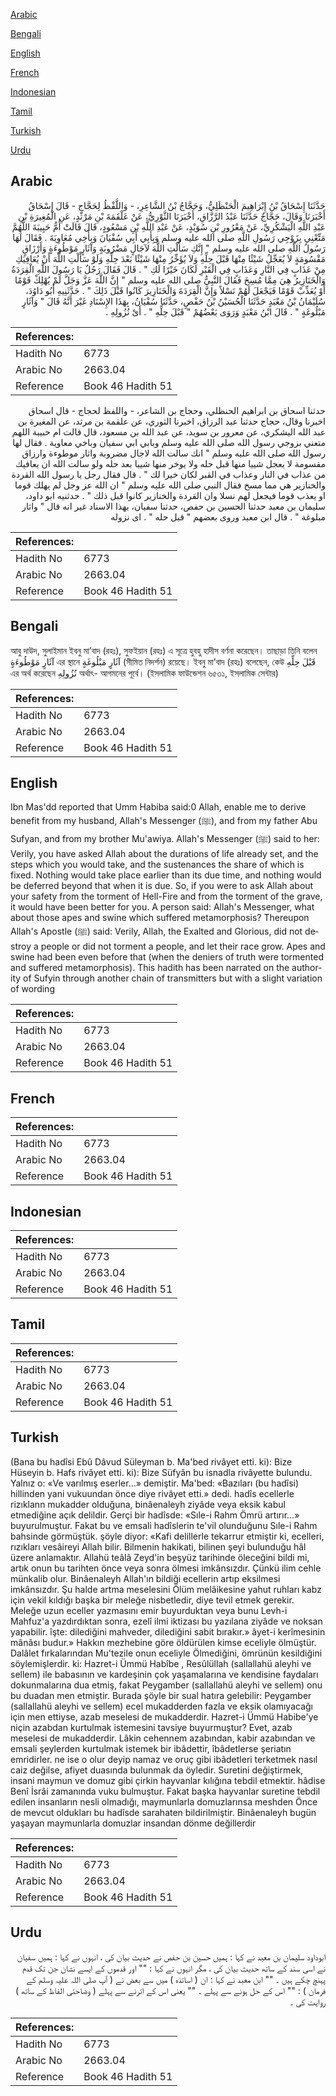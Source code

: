 [Arabic](#arabic)

[Bengali](#bengali)

[English](#english)

[French](#french)

[Indonesian](#indonesian)

[Tamil](#tamil)

[Turkish](#turkish)

[Urdu](#urdu)

## Arabic


<div dir="rtl" lang="ar" style={{fontSize:'larger',backgroundColor:'#f8f9fa',padding:20}}>
حَدَّثَنَا إِسْحَاقُ بْنُ إِبْرَاهِيمَ الْحَنْظَلِيُّ، وَحَجَّاجُ بْنُ الشَّاعِرِ، - وَاللَّفْظُ لِحَجَّاجٍ - قَالَ إِسْحَاقُ أَخْبَرَنَا وَقَالَ، حَجَّاجٌ حَدَّثَنَا عَبْدُ الرَّزَّاقِ، أَخْبَرَنَا الثَّوْرِيُّ، عَنْ عَلْقَمَةَ بْنِ مَرْثَدٍ، عَنِ الْمُغِيرَةِ بْنِ عَبْدِ اللَّهِ الْيَشْكُرِيِّ، عَنْ مَعْرُورِ بْنِ سُوَيْدٍ، عَنْ عَبْدِ اللَّهِ بْنِ مَسْعُودٍ، قَالَ قَالَتْ أُمُّ حَبِيبَةَ اللَّهُمَّ مَتِّعْنِي بِزَوْجِي رَسُولِ اللَّهِ صلى الله عليه وسلم وَبِأَبِي أَبِي سُفْيَانَ وَبِأَخِي مُعَاوِيَةَ ‏.‏ فَقَالَ لَهَا رَسُولُ اللَّهِ صلى الله عليه وسلم ‏"‏ إِنَّكِ سَأَلْتِ اللَّهَ لآجَالٍ مَضْرُوبَةٍ وَآثَارٍ مَوْطُوءَةٍ وَأَرْزَاقٍ مَقْسُومَةٍ لاَ يُعَجِّلُ شَيْئًا مِنْهَا قَبْلَ حِلِّهِ وَلاَ يُؤَخِّرُ مِنْهَا شَيْئًا بَعْدَ حِلِّهِ وَلَوْ سَأَلْتِ اللَّهَ أَنْ يُعَافِيَكِ مِنْ عَذَابٍ فِي النَّارِ وَعَذَابٍ فِي الْقَبْرِ لَكَانَ خَيْرًا لَكِ ‏"‏ ‏.‏ قَالَ فَقَالَ رَجُلٌ يَا رَسُولَ اللَّهِ الْقِرَدَةُ وَالْخَنَازِيرُ هِيَ مِمَّا مُسِخَ فَقَالَ النَّبِيُّ صلى الله عليه وسلم ‏"‏ إِنَّ اللَّهَ عَزَّ وَجَلَّ لَمْ يُهْلِكْ قَوْمًا أَوْ يُعَذِّبْ قَوْمًا فَيَجْعَلَ لَهُمْ نَسْلاً وَإِنَّ الْقِرَدَةَ وَالْخَنَازِيرَ كَانُوا قَبْلَ ذَلِكَ ‏"‏ ‏.‏ حَدَّثَنِيهِ أَبُو دَاوُدَ، سُلَيْمَانُ بْنُ مَعْبَدٍ حَدَّثَنَا الْحُسَيْنُ بْنُ حَفْصٍ، حَدَّثَنَا سُفْيَانُ، بِهَذَا الإِسْنَادِ غَيْرَ أَنَّهُ قَالَ ‏"‏ وَآثَارٍ مَبْلُوغَةٍ ‏"‏ ‏.‏ قَالَ ابْنُ مَعْبَدٍ وَرَوَى بَعْضُهُمْ ‏"‏ قَبْلَ حِلِّهِ ‏"‏ ‏.‏ أَىْ نُزُولِهِ ‏.‏
</div>
<div style={{backgroundColor:'#f8f9fa',padding:20, marginBottom: 10}}><table> <thead> <tr> <th>References:</th> <th></th> </tr> </thead> <tbody><tr><td>Hadith No</td><td>6773</td></tr><tr><td>Arabic No</td><td>2663.04</td></tr><tr><td>Reference</td><td>Book 46 Hadith 51</td></tr></tbody></table></div>


<div dir="rtl" lang="ar" style={{fontSize:'larger',backgroundColor:'#f8f9fa',padding:20}}>
حدثنا اسحاق بن ابراهيم الحنظلي، وحجاج بن الشاعر، - واللفظ لحجاج - قال اسحاق اخبرنا وقال، حجاج حدثنا عبد الرزاق، اخبرنا الثوري، عن علقمة بن مرثد، عن المغيرة بن عبد الله اليشكري، عن معرور بن سويد، عن عبد الله بن مسعود، قال قالت ام حبيبة اللهم متعني بزوجي رسول الله صلى الله عليه وسلم وبابي ابي سفيان وباخي معاوية . فقال لها رسول الله صلى الله عليه وسلم " انك سالت الله لاجال مضروبة واثار موطوءة وارزاق مقسومة لا يعجل شييا منها قبل حله ولا يوخر منها شييا بعد حله ولو سالت الله ان يعافيك من عذاب في النار وعذاب في القبر لكان خيرا لك " . قال فقال رجل يا رسول الله القردة والخنازير هي مما مسخ فقال النبي صلى الله عليه وسلم " ان الله عز وجل لم يهلك قوما او يعذب قوما فيجعل لهم نسلا وان القردة والخنازير كانوا قبل ذلك " . حدثنيه ابو داود، سليمان بن معبد حدثنا الحسين بن حفص، حدثنا سفيان، بهذا الاسناد غير انه قال " واثار مبلوغة " . قال ابن معبد وروى بعضهم " قبل حله " . اى نزوله
</div>
<div style={{backgroundColor:'#f8f9fa',padding:20, marginBottom: 10}}><table> <thead> <tr> <th>References:</th> <th></th> </tr> </thead> <tbody><tr><td>Hadith No</td><td>6773</td></tr><tr><td>Arabic No</td><td>2663.04</td></tr><tr><td>Reference</td><td>Book 46 Hadith 51</td></tr></tbody></table></div>

## Bengali


<div dir="ltr" lang="bn" style={{fontSize:'larger',backgroundColor:'#f8f9fa',padding:20}}>
আবু দাউদ, সুলাইমান ইবনু মা’বাদ (রহঃ), সুফইয়ান (রহঃ) এ সূত্রে হুবহু হাদীস বর্ণনা করেছেন। তাছাড়া তিনি বলেন آثَارٍ مَوْطُوءَةٍ এর স্থানে آثَارٍ مَبْلُوغَةٍ (সীমিত নিদর্শন) রয়েছে। ইবনু মা’বাদ (রহঃ) বলেছেন, কেউ قَبْلَ حِلِّهِ এর অর্থ করেছেন نُزُولِهِ অর্থাৎ- আগমনের পূর্বে। (ইসলামিক ফাউন্ডেশন ৬৫৩১, ইসলামিক সেন্টার)
</div>
<div style={{backgroundColor:'#f8f9fa',padding:20, marginBottom: 10}}><table> <thead> <tr> <th>References:</th> <th></th> </tr> </thead> <tbody><tr><td>Hadith No</td><td>6773</td></tr><tr><td>Arabic No</td><td>2663.04</td></tr><tr><td>Reference</td><td>Book 46 Hadith 51</td></tr></tbody></table></div>

## English


<div dir="ltr" lang="en" style={{fontSize:'larger',backgroundColor:'#f8f9fa',padding:20}}>
Ibn Mas'dd reported that Umm Habiba said:0 Allah, enable me to derive benefit from my husband, Allah's Messenger (ﷺ), and from my father Abu Sufyan, and from my brother Mu'awiya. Allah's Messenger (ﷺ) said to her: Verily, you have asked Allah about the durations of life already set, and the steps which you would take, and the sustenances the share of which is fixed. Nothing would take place earlier than its due time, and nothing would be deferred beyond that when it is due. So, if you were to ask Allah about your safety from the torment of Hell-Fire and from the torment of the grave, it would have been better for you. A person said: Allah's Messenger, what about those apes and swine which suffered metamorphosis? Thereupon Allah's Apostle (ﷺ) said: Verily, Allah, the Exalted and Glorious, did not destroy a people or did not torment a people, and let their race grow. Apes and swine had been even before that (when the deniers of truth were tormented and suffered metamorphosis). This hadith has been narrated on the authority of Sufyin through another chain of transmitters but with a slight variation of wording
</div>
<div style={{backgroundColor:'#f8f9fa',padding:20, marginBottom: 10}}><table> <thead> <tr> <th>References:</th> <th></th> </tr> </thead> <tbody><tr><td>Hadith No</td><td>6773</td></tr><tr><td>Arabic No</td><td>2663.04</td></tr><tr><td>Reference</td><td>Book 46 Hadith 51</td></tr></tbody></table></div>

## French


<div dir="ltr" lang="fr" style={{fontSize:'larger',backgroundColor:'#f8f9fa',padding:20}}>

</div>
<div style={{backgroundColor:'#f8f9fa',padding:20, marginBottom: 10}}><table> <thead> <tr> <th>References:</th> <th></th> </tr> </thead> <tbody><tr><td>Hadith No</td><td>6773</td></tr><tr><td>Arabic No</td><td>2663.04</td></tr><tr><td>Reference</td><td>Book 46 Hadith 51</td></tr></tbody></table></div>

## Indonesian


<div dir="ltr" lang="id" style={{fontSize:'larger',backgroundColor:'#f8f9fa',padding:20}}>

</div>
<div style={{backgroundColor:'#f8f9fa',padding:20, marginBottom: 10}}><table> <thead> <tr> <th>References:</th> <th></th> </tr> </thead> <tbody><tr><td>Hadith No</td><td>6773</td></tr><tr><td>Arabic No</td><td>2663.04</td></tr><tr><td>Reference</td><td>Book 46 Hadith 51</td></tr></tbody></table></div>

## Tamil


<div dir="ltr" lang="ta" style={{fontSize:'larger',backgroundColor:'#f8f9fa',padding:20}}>

</div>
<div style={{backgroundColor:'#f8f9fa',padding:20, marginBottom: 10}}><table> <thead> <tr> <th>References:</th> <th></th> </tr> </thead> <tbody><tr><td>Hadith No</td><td>6773</td></tr><tr><td>Arabic No</td><td>2663.04</td></tr><tr><td>Reference</td><td>Book 46 Hadith 51</td></tr></tbody></table></div>

## Turkish


<div dir="ltr" lang="tr" style={{fontSize:'larger',backgroundColor:'#f8f9fa',padding:20}}>
(Bana bu hadîsi Ebû Dâvud Süleyman b. Ma'bed rivâyet etti. ki): Bize Hüseyin b. Hafs rivâyet etti. ki): Bize Süfyân bu isnadla rivâyette bulundu. Yalnız o: «Ve varılmış eserler...» demiştir. Ma'bed: «Bazıları (bu hadîsi) hillinden yani vukuundan önce diye rivâyet etti.» dedi. hadîs ecellerle rizıklann mukadder olduğuna, binâenaleyh ziyâde veya eksik kabul etmediğine açık delildir. Gerçi bir hadîsde: «Sıle-i Rahm Ömrü artırır...» buyurulmuştur. Fakat bu ve emsali hadîslerin te'vil olunduğunu Sıle-i Rahm bahsinde görmüştük. şöyle diyor: «Kafi delillerle tekarrur etmiştir ki, ecelleri, rızıkları vesâireyi Allah bilir. Bilmenin hakikati, bilinen şeyi bulunduğu hâl üzere anlamaktır. Allahü teâlâ Zeyd'in beşyüz tarihinde öleceğini bildi mi, artık onun bu tarihten önce veya sonra ölmesi imkânsızdır. Çünkü ilim cehle münkalib olur. Binâenaleyh Allah'ın bildiği ecellerin artıp eksilmesi imkânsızdır. Şu halde artma meselesini Ölüm melâikesine yahut ruhları kabz için vekil kıldığı başka bir meleğe nisbetledir, diye tevil etmek gerekir. Meleğe uzun eceller yazmasını emir buyurduktan veya bunu Levh-i Mahfuz'a yazdırdıktan sonra, ezelî ilmi iktizası bu yazılana ziyâde ve noksan yapabilir. îşte: dilediğini mahveder, dilediğini sabit bırakır.» âyet-i kerîmesinin mânâsı budur.» Hakkın mezhebine göre öldürülen kimse eceliyle ölmüştür. Dalâlet fırkalarından Mu'tezile onun eceliyle Ölmediğini, ömrünün kesildiğini söylemişlerdir. ki: Hazret-i Ümmü Habîbe , Resûlüllah (sallallahü aleyhi ve sellem) ile babasının ve kardeşinin çok yaşamalarına ve kendisine faydaları dokunmalarına dua etmiş, fakat Peygamber (sallallahü aleyhi ve sellem) onu bu duadan men etmiştir. Burada şöyle bir sual hatıra gelebilir: Peygamber (sallallahü aleyhi ve sellem) ecel mukadderden fazla ve eksik olamıyacağı için men ettiyse, azab meselesi de mukadderdir. Hazret-i Ümmü Habibe'ye niçin azabdan kurtulmak istemesini tavsiye buyurmuştur? Evet, azab meselesi de mukadderdir. Lâkin cehennem azabından, kabir azabından ve emsali şeylerden kurtulmak istemek bir ibâdettir, îbâdetlerse şeriatın emridirler. ne ise o olur deyip namaz ve oruç gibi ibâdetleri terketmek nasıl caiz değilse, afiyet duasında bulunmak da öyledir. Suretini değiştirmek, insani maymun ve domuz gibi çirkin hayvanlar kılığına tebdil etmektir. hâdise Benî İsrâi zamanında vuku bulmuştur. Fakat başka hayvanlar suretine tebdil edilen insanların nesli olmadığı, maymunlarla domuzlarınsa meshden Önce de mevcut oldukları bu hadîsde sarahaten bildirilmiştir. Binâenaleyh bugün yaşayan maymunlarla domuzlar insandan dönme değillerdir
</div>
<div style={{backgroundColor:'#f8f9fa',padding:20, marginBottom: 10}}><table> <thead> <tr> <th>References:</th> <th></th> </tr> </thead> <tbody><tr><td>Hadith No</td><td>6773</td></tr><tr><td>Arabic No</td><td>2663.04</td></tr><tr><td>Reference</td><td>Book 46 Hadith 51</td></tr></tbody></table></div>

## Urdu


<div dir="rtl" lang="ur" style={{fontSize:'larger',backgroundColor:'#f8f9fa',padding:20}}>
ابوداود سلیمان بن معبد نے کہا : ہمیں حسین بن حفص نے حدیث بیان کی ، انہوں نے کہا : ہمیں سفیان نے اسی سند کے ساتھ حدیث بیان کی ، مگر انہوں نے کہا : "" اور قدموں کے ایسے نشان جن تک قدم پہنچ چکے ہیں ۔ "" ابن معبد نے کہا : ان ( اساتذہ ) میں سے بعض نے ( آپ صلی اللہ علیہ وسلم کے فرمان ) : "" اس کے حل ہونے سے پہلے ۔ "" یعنی اس کے اترنے سے پہلے ( وضاحتی الفاظ کے ساتھ ) روایت کی ۔
</div>
<div style={{backgroundColor:'#f8f9fa',padding:20, marginBottom: 10}}><table> <thead> <tr> <th>References:</th> <th></th> </tr> </thead> <tbody><tr><td>Hadith No</td><td>6773</td></tr><tr><td>Arabic No</td><td>2663.04</td></tr><tr><td>Reference</td><td>Book 46 Hadith 51</td></tr></tbody></table></div>